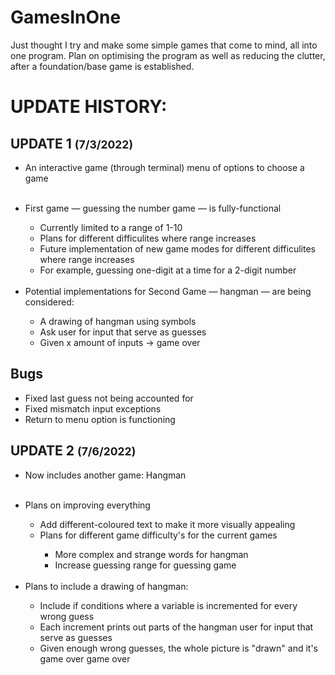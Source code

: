 # GamesInOne
Just thought I try and make some simple games that come to mind, all into one program.
Plan on optimising the program as well as reducing the clutter, after a foundation/base game is established. 

<h1><b> UPDATE HISTORY:</b></h1>
<h2>UPDATE 1 <small>(7/3/2022)</small></h2>
<ul>
  <li>An interactive game (through terminal) menu of options to choose a game</li>
    <br>
</ul>
<ul>
  <li>First game — guessing the number game — is fully-functional</li>
    <ul>
      <li>Currently limited to a range of 1-10</li>
      <li>Plans for different difficulites where range increases</li>
      <li>Future implementation of new game modes for different difficulites where range increases</li>
      <li>For example, guessing one-digit at a time for a 2-digit number</li>
    </ul>
  <br>
  <li>Potential implementations for Second Game — hangman — are being considered: </li>
    <ul>
      <li> A drawing of hangman using symbols</li>
      <li> Ask user for input that serve as guesses</li>
      <li> Given x amount of inputs &rarr; game over </li>
    </ul>
  </ul>
  <h2> Bugs </h2>
  <ul>
    <li>Fixed last guess not being accounted for</li>
    <li>Fixed mismatch input exceptions</li>
    <li>Return to menu option is functioning</li>
  </ul>
<h2>UPDATE 2 <small>(7/6/2022)</small></h2>
<ul>
  <li>Now includes another game: Hangman</li>
    <br>
</ul>
<ul>
  <li>Plans on improving everything</li>
    <ul>
      <li>Add different-coloured text to make it more visually appealing</li>
      <li>Plans for different game difficulty's for the current games</li>
      <ul>
        <li> More complex and strange words for hangman </li>
        <li> Increase guessing range for guessing game </li>
      </ul>
  </ul>
  <br>
  <li>Plans to include a drawing of hangman: </li>
    <ul>
      <li> Include if conditions where a variable is incremented for every wrong guess</li>
      <li> Each increment prints out parts of the hangman user for input that serve as guesses</li>
      <li> Given enough wrong guesses, the whole picture is "drawn" and it's game over game over </li>
    </ul>
  </ul>





